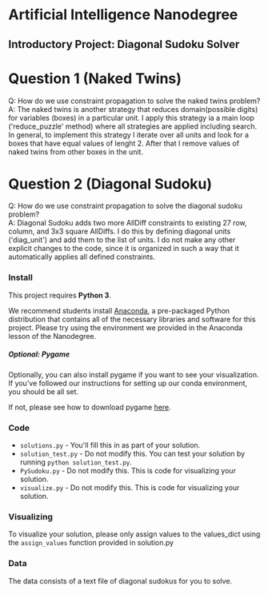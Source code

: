 # Artificial Intelligence Nanodegree
## Introductory Project: Diagonal Sudoku Solver

# Question 1 (Naked Twins)
Q: How do we use constraint propagation to solve the naked twins problem?  
A: The naked twins is another strategy that reduces domain(possible digits) for variables (boxes) in a particular unit.
  I apply this strategy ia a main loop ('reduce_puzzle' method) where all strategies are applied including search.
  In general, to implement this strategy I iterate over all units and look for a boxes that have equal values of 
  lenght 2. After that I remove values of naked twins from other boxes in the unit.

# Question 2 (Diagonal Sudoku)
Q: How do we use constraint propagation to solve the diagonal sudoku problem?  
A: Diagonal Sudoku adds two more AllDiff constraints to existing 27 row, column, and 3x3 square AllDiffs.
 I do this by defining diagonal units ('diag_unit') and add them to the list of units. I do not make any other explicit 
      changes to the code, since it is organized in such a way that it automatically applies all defined constraints. 

### Install

This project requires **Python 3**.

We recommend students install [Anaconda](https://www.continuum.io/downloads), a pre-packaged Python distribution that contains all of the necessary libraries and software for this project. 
Please try using the environment we provided in the Anaconda lesson of the Nanodegree.

##### Optional: Pygame

Optionally, you can also install pygame if you want to see your visualization. If you've followed our instructions for setting up our conda environment, you should be all set.

If not, please see how to download pygame [here](http://www.pygame.org/download.shtml).

### Code

* `solutions.py` - You'll fill this in as part of your solution.
* `solution_test.py` - Do not modify this. You can test your solution by running `python solution_test.py`.
* `PySudoku.py` - Do not modify this. This is code for visualizing your solution.
* `visualize.py` - Do not modify this. This is code for visualizing your solution.

### Visualizing

To visualize your solution, please only assign values to the values_dict using the ```assign_values``` function provided in solution.py

### Data

The data consists of a text file of diagonal sudokus for you to solve.